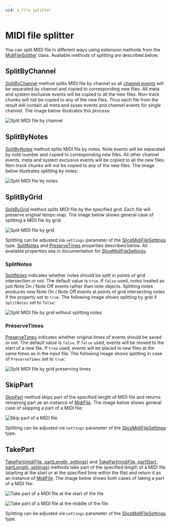 ```yaml
---
uid: a_file_splitter
---
```


# MIDI file splitter

You can split MIDI file in different ways using extension methods from the [MidiFileSplitter](xref:Melanchall.DryWetMidi.Tools.MidiFileSplitter) class. Available methods of splitting are described below.

## SplitByChannel

[SplitByChannel](xref:Melanchall.DryWetMidi.Tools.MidiFileSplitter.SplitByChannel(Melanchall.DryWetMidi.Core.MidiFile)) method splits MIDI file by channel so all [channel events](xref:Melanchall.DryWetMidi.Core.ChannelEvent) will be separated by channel and copied to corresponding new files. All meta and system exclusive events will be copied to all the new files. Non-track chunks will not be copied to any of the new files. Thus each file from the result will contain all meta and sysex events and channel events for single channel. The image below illustrates this process:

![Split MIDI file by channel](images/MidiFileSplitter/SplitByChannel.png)

## SplitByNotes

[SplitByNotes](xref:Melanchall.DryWetMidi.Tools.MidiFileSplitter.SplitByNotes(Melanchall.DryWetMidi.Core.MidiFile)) method splits MIDI file by notes. Note events will be separated by note number and copied to corresponding new files. All other channel events, meta and system exclusive events will be copied to all the new files. Non-track chunks will not be copied to any of the new files. The image below illustrates splitting by notes:

![Split MIDI file by notes](images/MidiFileSplitter/SplitByNotes.png)

## SplitByGrid

[SplitByGrid](xref:Melanchall.DryWetMidi.Tools.MidiFileSplitter.SplitByGrid(Melanchall.DryWetMidi.Core.MidiFile,Melanchall.DryWetMidi.Interaction.IGrid,Melanchall.DryWetMidi.Tools.SliceMidiFileSettings)) method splits MIDI file by the specified grid. Each file will preserve original tempo map. The image below shows general case of splitting a MIDI file by grid:

![Split MIDI file by grid](images/MidiFileSplitter/SplitByGrid.png)

Splitting can be adjusted via `settings` parameter of the [SliceMidiFileSettings](xref:Melanchall.DryWetMidi.Tools.SliceMidiFileSettings) type. [SplitNotes](xref:Melanchall.DryWetMidi.Tools.SliceMidiFileSettings.SplitNotes) and [PreserveTimes](xref:Melanchall.DryWetMidi.Tools.SliceMidiFileSettings.PreserveTimes) properties described below. All available properties see in documentation for [SliceMidiFileSettings](xref:Melanchall.DryWetMidi.Tools.SliceMidiFileSettings).

### SplitNotes

[SplitNotes](xref:Melanchall.DryWetMidi.Tools.SliceMidiFileSettings.SplitNotes) indicates whether notes should be split in points of grid intersection or not. The default value is `true`. If `false` used, notes treated as just Note On / Note Off events rather than note objects. Splitting notes produces new Note On / Note Off events at points of grid intersecting notes if the property set to `true`. The following image shows splitting by grid if `SplitNotes` set to `false`:

![Split MIDI file by grid without splitting notes](images/MidiFileSplitter/SplitByGridDontSplitNotes.png)

### PreserveTimes

[PreserveTimes](xref:Melanchall.DryWetMidi.Tools.SliceMidiFileSettings.PreserveTimes) indicates whether original times of events should be saved or not. The default value is `false`. If `false` used, events will be moved to the start of a new file. If `true` used, events will be placed in new files at the same times as in the input file. The following image shows splitting in case of `PreserveTimes` set to `true`:

![Split MIDI file by grid preserving times](images/MidiFileSplitter/SplitByGridPreserveTimes.png)

## SkipPart

[SkipPart](xref:Melanchall.DryWetMidi.Tools.MidiFileSplitter.SkipPart(Melanchall.DryWetMidi.Core.MidiFile,Melanchall.DryWetMidi.Interaction.ITimeSpan,Melanchall.DryWetMidi.Tools.SliceMidiFileSettings)) method skips part of the specified length of MIDI file and returns remaining part as an instance of [MidiFile](xref:Melanchall.DryWetMidi.Core.MidiFile). The image below shows general case of skipping a part of a MIDI file:

![Skip part of a MIDI file](images/MidiFileSplitter/SkipPart.png)

Splitting can be adjusted via `settings` parameter of the [SliceMidiFileSettings](xref:Melanchall.DryWetMidi.Tools.SliceMidiFileSettings) type.

## TakePart

[TakePart(midiFile, partLength, settings)](xref:Melanchall.DryWetMidi.Tools.MidiFileSplitter.TakePart(Melanchall.DryWetMidi.Core.MidiFile,Melanchall.DryWetMidi.Interaction.ITimeSpan,Melanchall.DryWetMidi.Tools.SliceMidiFileSettings)) and [TakePart(midiFile, partStart, partLength, settings)](xref:Melanchall.DryWetMidi.Tools.MidiFileSplitter.TakePart(Melanchall.DryWetMidi.Core.MidiFile,Melanchall.DryWetMidi.Interaction.ITimeSpan,Melanchall.DryWetMidi.Interaction.ITimeSpan,Melanchall.DryWetMidi.Tools.SliceMidiFileSettings)) methods take part of the specified length of a MIDI file (starting at the start or at the specified time within the file) and return it as an instance of [MidiFile](xref:Melanchall.DryWetMidi.Core.MidiFile). The image below shows both cases of taking a part of a MIDI file:

![Take part of a MIDI file at the start of the file](images/MidiFileSplitter/TakePartAtStart.png)

![Take part of a MIDI file at the middle of the file](images/MidiFileSplitter/TakePartAtMiddle.png)

Splitting can be adjusted via `settings` parameter of the [SliceMidiFileSettings](xref:Melanchall.DryWetMidi.Tools.SliceMidiFileSettings) type.
